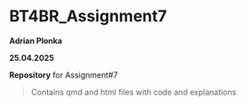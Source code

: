 # BT4BR_Assignment7
**Adrian Plonka**

**25.04.2025**

**Repository** for Assignment#7

> Contains qmd and html files with code and explanations
